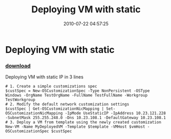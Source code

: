 ﻿---
pid:            2004
parent:         0
children:       
poster:         Nedko Nedev
title:          Deploying VM with static
date:           2010-07-22 04:57:25
description:    Deploying VM with static IP in 3 lines
format:         posh
---

# Deploying VM with static

### [download](2004.ps1)  

Deploying VM with static IP in 3 lines

```posh
# 1. Create a simple customizations spec
$custSpec = New-OSCustomizationSpec -Type NonPersistent -OSType Windows -OrgName TestOrgName -FullName TestFullName -Workgroup TestWorkgroup
# 2. Modify the default network customization settings
$custSpec | Get-OSCustomizationNicMapping | Set-OSCustomizationNicMapping -IpMode UseStaticIP -IpAddress 10.23.121.228 -SubnetMask 255.255.248.0 -Dns 10.23.108.1 -DefaultGateway 10.23.108.1
# 3. Deploy a VM from template using the newly created customization
New-VM -Name MyDeployedVM -Template $template -VMHost $vmHost -OSCustomizationSpec $custSpec 

```
